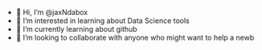 - 👋 Hi, I’m @jaxNdabox
- 👀 I’m interested in learning about Data Science tools
- 🌱 I’m currently learning about github
- 💞️ I’m looking to collaborate with anyone who might want to help a newb


<!---
jaxNdabox/jaxNdabox is a ✨ special ✨ repository because its `README.md` (this file) appears on your GitHub profile.
You can click the Preview link to take a look at your changes.
--->
